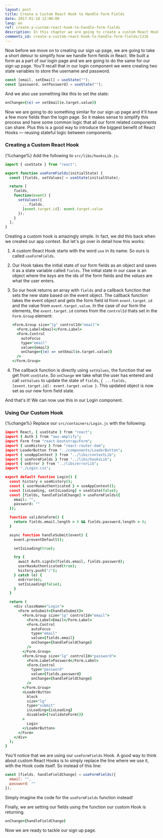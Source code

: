 ```yaml
---
layout: post
title: Create a Custom React Hook to Handle Form Fields
date: 2017-01-18 12:00:00
lang: en
ref: create-a-custom-react-hook-to-handle-form-fields
description: In this chapter we are going to create a custom React Hook to make it easier to handle form fields in our React app.
comments_id: create-a-custom-react-hook-to-handle-form-fields/1316
---
```


Now before we move on to creating our sign up page, we are going to take a short detour to simplify how we handle form fields in React. We built a form as a part of our login page and we are going to do the same for our sign up page. You'll recall that in our login component we were creating two state variables to store the username and password.

``` javascript
const [email, setEmail] = useState("");
const [password, setPassword] = useState("");
```

And we also use something like this to set the state:

``` coffee
onChange={(e) => setEmail(e.target.value)}
```

Now we are going to do something similar for our sign up page and it'll have a few more fields than the login page. So it makes sense to simplify this process and have some common logic that all our form related components can share. Plus this is a good way to introduce the biggest benefit of React Hooks — reusing stateful logic between components.

### Creating a Custom React Hook

{%change%} Add the following to `src/libs/hooksLib.js`.

``` javascript
import { useState } from "react";

export function useFormFields(initialState) {
  const [fields, setValues] = useState(initialState);

  return [
    fields,
    function(event) {
      setValues({
        ...fields,
        [event.target.id]: event.target.value
      });
    }
  ];
}
```

Creating a custom hook is amazingly simple. In fact, we did this back when we created our app context. But let's go over in detail how this works:

1. A custom React Hook starts with the word `use` in its name. So ours is called `useFormFields`.

2. Our Hook takes the initial state of our form fields as an object and saves it as a state variable called `fields`. The initial state in our case is an object where the _keys_ are the ids of the form fields and the _values_ are what the user enters.

3. So our hook returns an array with `fields` and a callback function that sets the new state based on the event object. The callback function takes the event object and gets the form field id from `event.target.id` and the value from `event.target.value`. In the case of our form the elements, the `event.target.id` comes from the `controlId` thats set in the `Form.Group` element:

   ``` coffee
   <Form.Group size="lg" controlId="email">
     <Form.Label>Email</Form.Label>
     <Form.Control
       autoFocus
       type="email"
       value={email}
       onChange={(e) => setEmail(e.target.value)}
     />
   </Form.Group>
   ```

4. The callback function is directly using `setValues`, the function that we get from `useState`. So `onChange` we take what the user has entered and call `setValues` to update the state of `fields`, `{ ...fields, [event.target.id]: event.target.value }`. This updated object is now set as our new form field state.

And that's it! We can now use this in our Login component.

### Using Our Custom Hook

{%change%} Replace our `src/containers/Login.js` with the following:

``` coffee
import React, { useState } from "react";
import { Auth } from "aws-amplify";
import Form from "react-bootstrap/Form";
import { useHistory } from "react-router-dom";
import LoaderButton from "../components/LoaderButton";
import { useAppContext } from "../libs/contextLib";
import { useFormFields } from "../libs/hooksLib";
import { onError } from "../libs/errorLib";
import "./Login.css";

export default function Login() {
  const history = useHistory();
  const { userHasAuthenticated } = useAppContext();
  const [isLoading, setIsLoading] = useState(false);
  const [fields, handleFieldChange] = useFormFields({
    email: "",
    password: ""
  });

  function validateForm() {
    return fields.email.length > 0 && fields.password.length > 0;
  }

  async function handleSubmit(event) {
    event.preventDefault();

    setIsLoading(true);

    try {
      await Auth.signIn(fields.email, fields.password);
      userHasAuthenticated(true);
      history.push("/");
    } catch (e) {
      onError(e);
      setIsLoading(false);
    }
  }

  return (
    <div className="Login">
      <Form onSubmit={handleSubmit}>
        <Form.Group size="lg" controlId="email">
          <Form.Label>Email</Form.Label>
          <Form.Control
            autoFocus
            type="email"
            value={fields.email}
            onChange={handleFieldChange}
          />
        </Form.Group>
        <Form.Group size="lg" controlId="password">
          <Form.Label>Password</Form.Label>
          <Form.Control
            type="password"
            value={fields.password}
            onChange={handleFieldChange}
          />
        </Form.Group>
        <LoaderButton
          block
          size="lg"
          type="submit"
          isLoading={isLoading}
          disabled={!validateForm()}
        >
          Login
        </LoaderButton>
      </Form>
    </div>
  );
}
```

You'll notice that we are using our `useFormFields` Hook. A good way to think about custom React Hooks is to simply replace the line where we use it, with the Hook code itself. So instead of this line:

``` javascript
const [fields, handleFieldChange] = useFormFields({
  email: "",
  password: ""
});
```

Simply imagine the code for the `useFormFields` function instead!

Finally, we are setting our fields using the function our custom Hook is returning.

``` coffee
onChange={handleFieldChange}
```

Now we are ready to tackle our sign up page.
